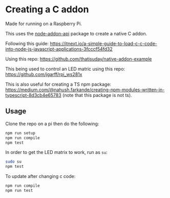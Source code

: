 # Creating a C addon

Made for running on a Raspberry Pi.

This uses the [node-addon-api](https://www.npmjs.com/package/node-addon-api) package to create a native C addon.

Following this guide: https://itnext.io/a-simple-guide-to-load-c-c-code-into-node-js-javascript-applications-3fcccf54fd32

Using this repo: https://github.com/thatisuday/native-addon-example

This being used to control an LED matric using this repo: https://github.com/jgarff/rpi_ws281x

This is also useful for creating a TS npm package: https://medium.com/@nahush.farkande/creating-npm-modules-written-in-typescript-8d3cb4e65783 (note that this package is not ts).

## Usage

Clone the repo on a pi then do the following:

```bash
npm run setup
npm run compile
npm test
```

In order to get the LED matrix to work, run as `su`:

```bash
sudo su
npm test
```


To update after changing c code:

```bash
npm run compile
npm run test
```